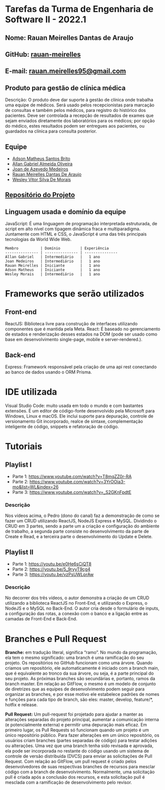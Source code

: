 # Tarefas da Turma de Engenharia de Software II - 2022.1

## Nome: Rauan Meirelles Dantas de Araujo
## GitHub: [rauan-meirelles](https://github.com/rauan-meirelles)
## E-mail: rauan.meirelles95@gmail.com
## Produto para gestão de clínica médica
Descrição: O produto deve dar suporte à gestão de clínica onde trabalha uma equipe de médicos. Será usado pelos recepcionistas para marcação de consultas e também pelos médicos, para registro do histórico dos pacientes. Deve ser controlada a recepção de resultados de exames que sejam enviados diretamente dos laboratórios para os médicos; por opção do médico, estes resultados podem ser entregues aos pacientes, ou guardados na clínica para consulta posterior.
## Equipe
- [Adson Matheus Santos Brito](https://github.com/adson-matheus)
- [Allan Gabriel Almeida Oliveira](https://github.com/allangbr)
- [Joan de Azevedo Medeiros](https://github.com/joanmdrs)
- [Rauan Meirelles Dantas De Araujo](https://github.com/rauan-meirelles)
- [Wesley Vitor Silva De Morais](https://github.com/WesleyVitor)
## [Repositório do Projeto](https://github.com/joanmdrs/project-eng-2)

## Linguagem usada e domínio da equipe
JavaScript: É uma linguagem de programação interpretada estruturada, de script em alto nível com tipagem dinâmica fraca e multiparadigma. Juntamente com HTML e CSS, o JavaScript é uma das três principais tecnologias da World Wide Web.

    Membro          | Domínio         | Experiência
    --------------- | --------------- | ---------------
    Allan Gabriel   | Intermediário   |   1 ano
    Joan Medeiros   | Intermediário   |   1 ano
    Rauan Meirelles | Iniciante       |   1 ano
    Adson Matheus   | Iniciante       |   1 ano
    Wesley Morais   | Intermediário   |   1 ano

# Frameworks que serão utilizados
## Front-end
ReactJS: Biblioteca livre para construção de interfaces utilizando componentes que é mantida pela Meta.
React: É baseado no gerenciamento de estados e renderização desses estados na DOM (pode ser usado como base em desenvolvimento single-page, mobile e server-rendered.). 
## Back-end
Express: Framework responsável pela criação de uma api rest conectando ao banco de dados usando o ORM Prisma.

# IDE utilizada
Visual Studio Code: muito usada em todo o mundo e com bastantes extensões. É um editor de código-fonte desenvolvido pela Microsoft para Windows, Linux e macOS. Ele inclui suporte para depuração, controle de versionamento Git incorporado, realce de sintaxe, complementação inteligente de código, snippets e refatoração de código.

# Tutoriais 

## Playlist I
* Parte 1:  https://www.youtube.com/watch?v=T8mqZZ0r-RA
* Parte 2: https://www.youtube.com/watch?v=3YrOOia3-mo&list=WL&index=26
* Parte 3:  https://www.youtube.com/watch?v=_S2GKnFpdtE

### Descrição
Nos vídeos acima, o Pedro (dono do canal) faz a demonstração de como se fazer um CRUD utilizando ReactJS, NodeJS Express e MySQL. Dividindo o CRUD em 3 partes, sendo a parte um a criação e configuração do ambiente  de trabalho, a segunda parte consiste no desenvolvimento da parte de Create e Read, e a terceira parte o desenvolvimento do Update e Delete.

## Playlist II
* Parte 1: https://youtu.be/e0He6sCiQT8 
* Parte 2: https://youtu.be/5_9rvyT9cg4
* Parte 3: https://youtu.be/vzPsUWLprAw

### Descrição
No decorrer dos três vídeos, o autor demonstra a criação de um CRUD utilizando a biblioteca ReactJS no Front-End, e utilizando o Express, o NodeJS e o MySQL no Back-End. O autor cria desde o formulário de inputs, a configuração das rotas, a conexão com o banco  e a ligação entre as camadas de Front-End e Back-End. 

# Branches e Pull Request 

**Branche:** em tradução literal, significa “ramo”. No mundo da programação, ela tem o mesmo significado: uma branch é uma ramificação do seu projeto. Os repositórios no GitHub funcionam como uma árvore. Quando criamos um repositório, ele automaticamente é iniciado com a branch main, que é equivalente ao tronco da sua árvore, ou seja, é a parte principal do seu projeto. As próximas branches são secundárias e, portanto, ramos da branch master. Em relação ao GitFlow, o mesmo é um modelo de conjunto de diretrizes que as equipes de desenvolvimento podem seguir para organizar as branches, e por esse motivo ele estabelece padrões de nomes e funções para cada tipo de branch, são eles: master, develop, feature/*, hotfix e release. 

**Pull Request:** Um pull-request  foi projetado para ajudar a manter as alterações separadas do projeto principal, aumentar a comunicação interna (e potencialmente externa) e permitir uma depuração mais eficaz. Em primeiro lugar, os Pull Requests só funcionam quando um projeto é um único repositório público. Para fazer alterações em um único repositório, os usuários criam branches (partes separadas de código) para testar adições ou alterações. Uma vez que uma branch tenha sido revisada e aprovada, ela pode ser incorporada no restante do código usando um sistema de controle de versão distribuída (DVCS) para enviar as solicitações de Pull Request. Com relação ao GitFlow, um pull request é criado pelos desenvolvedores de suas respectivas branches de recursos para mesclar código com a branch de desenvolvimento. Normalmente, uma solicitação pull é criada após a conclusão dos recursos, e esta solicitação pull é mesclada com a ramificação de desenvolvimento pelo revisor. 
